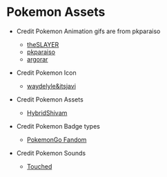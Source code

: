 # Pokemon Assets

- Credit Pokemon Animation gifs are from pkparaiso
   - [theSLAYER](https://projectpokemon.org/home/profile/1731-theslayer/)
   - [pkparaiso](https://www.pkparaiso.com/espada_escudo/sprites_pokemon.php)
   - [argorar](https://github.com/argorar)
   
- Credit Pokemon Icon
   - [waydelyle&itsjavi](itsjavi.com/pokemon-assets)

- Credit Pokemon Assets
   - [HybridShivam](https://github.com/HybridShivam)
 
- Credit Pokemon Badge types
   - [PokemonGo Fandom](https://pokemongo.fandom.com/)

- Credit Pokemon Sounds
   - [Touched](https://github.com/Touched)
